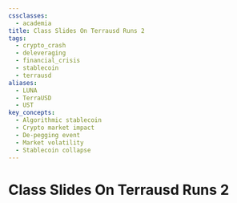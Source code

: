 ```yaml
---
cssclasses:
  - academia
title: Class Slides On Terrausd Runs 2
tags:
  - crypto_crash
  - deleveraging
  - financial_crisis
  - stablecoin
  - terrausd
aliases:
  - LUNA
  - TerraUSD
  - UST
key_concepts:
  - Algorithmic stablecoin
  - Crypto market impact
  - De-pegging event
  - Market volatility
  - Stablecoin collapse
---
```


# Class Slides On Terrausd Runs 2
